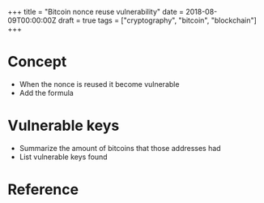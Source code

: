+++
title = "Bitcoin nonce reuse vulnerability"
date = 2018-08-09T00:00:00Z
draft = true
tags = ["cryptography", "bitcoin", "blockchain"]
+++

# Concept

- When the nonce is reused it become vulnerable
- Add the formula

# Vulnerable keys

- Summarize the amount of bitcoins that those addresses had
- List vulnerable keys found

# Reference

